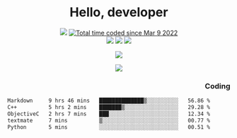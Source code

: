 # <div align='center' >Hello, developer</div>

<div align='center'>
  <a ><img src="https://img.shields.io/badge/dynamic/json?url=https%3A%2F%2Fapi.swo.moe%2Fstats%2Fgithub%2FFree-Aaron-Li&query=count&color=181717&label=GitHub&labelColor=282c34&logo=github&suffix=+follows&cacheSeconds=3600"></a>
  <a href="https://wakatime.com/@fe40087f-8eae-48dc-9950-ad0633db1591"><img src="https://wakatime.com/badge/user/fe40087f-8eae-48dc-9950-ad0633db1591.svg" alt="Total time coded since Mar 9 2022" /></a>
</div>
<div align='center'>
  <a><img src="https://img.shields.io/badge/C%2FC%2B%2B%20-%20%2375664D"></a>
  <a><img src="https://img.shields.io/badge/Kotlin%20-%20%2375664D"></a>
  <a><img src="https://img.shields.io/badge/JavaScript%20-%20%2375664D"></a>
</div>

<p align="center">
  <img src="https://readme-typing-svg.demolab.com/?lines=你好!+开发者;Hello!+ developer&font=Fira%20Code&center=true&width=380&height=50&duration=4000&pause=1000">
</p>


<div align='center'>
  <a> <img src="https://github-readme-streak-stats.herokuapp.com/?user=free-aaron-li" /> </a>
</div>

<div align='right'>
  <h3>Coding</h3>
</div>

<!--START_SECTION:waka-->

```txt
Markdown     9 hrs 46 mins   ██████████████▒░░░░░░░░░░   56.86 %
C++          5 hrs 2 mins    ███████▒░░░░░░░░░░░░░░░░░   29.28 %
ObjectiveC   2 hrs 7 mins    ███░░░░░░░░░░░░░░░░░░░░░░   12.34 %
textmate     7 mins          ▒░░░░░░░░░░░░░░░░░░░░░░░░   00.77 %
Python       5 mins          ░░░░░░░░░░░░░░░░░░░░░░░░░   00.51 %
```

<!--END_SECTION:waka-->




